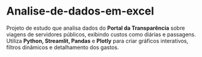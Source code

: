 # Analise-de-dados-em-excel
Projeto de estudo que analisa dados do **Portal da Transparência** sobre viagens de servidores públicos, exibindo custos como diárias e passagens. Utiliza **Python, Streamlit, Pandas** e **Plotly** para criar gráficos interativos, filtros dinâmicos e detalhamento dos gastos.
